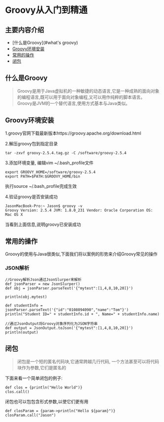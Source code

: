 # Groovy从入门到精通

## 主要内容介绍
* [什么是Groovy](#what's groovy)
* [Groovy环境安装](#groovy_instal)
* [常用的操作](#groovy_operation)
* [闭包](#groovy_bibao)

## 什么是Groovy
> Groovy是用于Java虚拟机的一种敏捷的动态语言,它是一种成熟的面向对象的编程语言,既可以用于面向对象编程,又可以用作纯粹的脚本语言。
Groovy是JVM的一个替代语言,使用方式基本与Java类似。

## Groovy环境安装
1.groovy官网下载最新版本https://groovy.apache.org/download.html

2.解压groovy包到指定目录
```shell script
tar -zxvf groovy-2.5.4.tag.gz -C /software/groovy-2.5.4
```

3.添加环境变量, 编辑vim ~/.bash_profile文件
```shell script
export GROOVY_HOME=/software/groovy-2.5.4
export PATH=$PATH:$GROOVY_HOME/bin
```

执行source ~/.bash_profile完成生效

4.验证groovy是否安装成功
```shell script
JasonMacBook-Pro:~ Jason$ groovy -v
Groovy Version: 2.5.4 JVM: 1.8.0_231 Vendor: Oracle Corporation OS: Mac OS X
```
当看到上面信息,说明groovy已安装成功

## 常用的操作  
Groovy的使用与Java很类似,下面我们将以案例的形势来介绍Groovy常见的操作

### JSON解析
```shell script
//Groovy解析Json通过JsonSlurper来解析
def jsonParser = new JsonSlurper()
def obj = jsonParser.parseText('{"mytest":[1,4,8,10,20]}')

println(obj.mytest)

def studentInfo = jsonParser.parseText('{"id":"0108094090","name":"Tom"}')
println("Student ID=" + studentInfo.id + ", Name=" + studentInfo.name)

//通过JsonOutput将Groovy对象序列化为JSON字符串
def output = JsonOutput.toJson('{"mytest":[1,4,8,10,20]}')
println(output)
```

## 闭包
> 闭包是一个短的匿名代码块,它通常跨越几行代码, 一个方法甚至可以将代码块作为参数,它们是匿名的

下面来看一个简单闭包的例子:
```shell script
def clos = {println("Hello World")}
clos.call()
```

闭包也可以包包含形式参数,以使它们更有用
```shell script
def closParam = {param->println("Hello ${param}")}
closParam.call("Jason")
```
